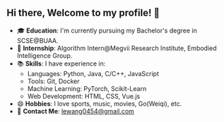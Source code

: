 ## Hi there, Welcome to my profile! 👋

- 🎓 **Education**: I'm currently pursuing my Bachelor's degree in SCSE@BUAA.
- 💼 **Internship**: Algorithm Intern@Megvii Research Institute, Embodied Intelligence Group.
- 📚 **Skills**: I have experience in:
  - Languages: Python, Java, C/C++, JavaScript
  - Tools: Git, Docker
  - Machine Learning: PyTorch, Scikit-Learn
  - Web Development: HTML, CSS, Vue.js
- 😄 **Hobbies**: I love sports, music, movies, Go(Weiqi), etc.
- 📧 **Contact Me**: [lewang0454@gmail.com](mailto:lewang0454@gmail.com)

<!--
**Larry0454/Larry0454** is a ✨ _special_ ✨ repository because its `README.md` (this file) appears on your GitHub profile.

Here are some ideas to get you started:

- 🔭 I’m currently working on ...
- 🌱 I’m currently learning ...
- 👯 I’m looking to collaborate on ...
- 🤔 I’m looking for help with ...
- 💬 Ask me about ...
- 📫 How to reach me: ...
- 😄 Pronouns: ...
- ⚡ Fun fact: ...
-->
